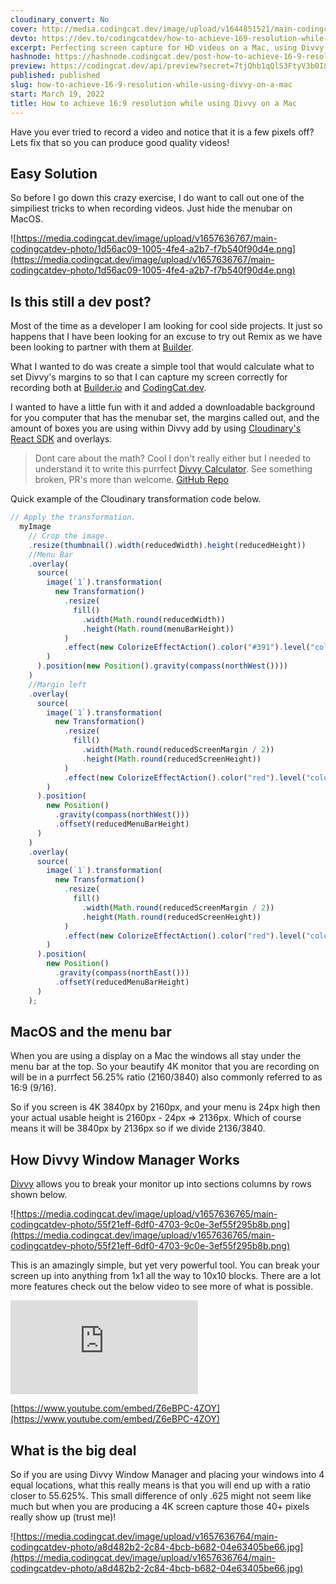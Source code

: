 ```yaml
---
cloudinary_convert: No
cover: http://media.codingcat.dev/image/upload/v1644851521/main-codingcatdev-photo/Divvy.jpg
devto: https://dev.to/codingcatdev/how-to-achieve-169-resolution-while-using-divvy-on-a-mac-1iog
excerpt: Perfecting screen capture for HD videos on a Mac, using Divvy. Download your own template.
hashnode: https://hashnode.codingcat.dev/post-how-to-achieve-16-9-resolution-while-using-divvy-on-a-mac
preview: https://codingcat.dev/api/preview?secret=7tjQhb1qQlS3FtyV3b0I&selectionType=post&selectionSlug=how-to-achieve-16-9-resolution-while-using-divvy-on-a-mac&_id=b39aafad45d44dd296c8dc37f10e35e0
published: published
slug: how-to-achieve-16-9-resolution-while-using-divvy-on-a-mac
start: March 19, 2022
title: How to achieve 16:9 resolution while using Divvy on a Mac
---
```


Have you ever tried to record a video and notice that it is a few pixels off? Lets fix that so you can produce good quality videos!

## Easy Solution

So before I go down this crazy exercise, I do want to call out one of the simpiliest tricks to when recording videos. Just hide the menubar on MacOS.

![https://media.codingcat.dev/image/upload/v1657636767/main-codingcatdev-photo/1d56ac09-1005-4fe4-a2b7-f7b540f90d4e.png](https://media.codingcat.dev/image/upload/v1657636767/main-codingcatdev-photo/1d56ac09-1005-4fe4-a2b7-f7b540f90d4e.png)

## Is this still a dev post?

Most of the time as a developer I am looking for cool side projects. It just so happens that I have been looking for an excuse to try out Remix as we have been looking to partner with them at [Builder](https://builder.io/).

What I wanted to do was create a simple tool that would calculate what to set Divvy's margins to so that I can capture my screen correctly for recording both at [Builder.io](https://builder.io/) and [CodingCat.dev](https://codingcat.dev/).

I wanted to have a little fun with it and added a downloadable background for you computer that has the menubar set, the margins called out, and the amount of boxes you are using within Divvy add by using [Cloudinary's React SDK](https://cloudinary.com/documentation/react_integration) and overlays.

> 
> 
> 
> Dont care about the math? Cool I don't really either but I needed to understand it to write this purrfect [Divvy Calculator](https://divvy.codingcat.dev/). See something broken, PR's more than welcome. [GitHub Repo](https://github.com/CodingCatDev/divvy-screen-size)
> 

Quick example of the Cloudinary transformation code below.

```jsx
// Apply the transformation.
  myImage
    // Crop the image.
    .resize(thumbnail().width(reducedWidth).height(reducedHeight))
    //Menu Bar
    .overlay(
      source(
        image(`1`).transformation(
          new Transformation()
            .resize(
              fill()
                .width(Math.round(reducedWidth))
                .height(Math.round(menuBarHeight))
            )
            .effect(new ColorizeEffectAction().color("#391").level("colorize"))
        )
      ).position(new Position().gravity(compass(northWest())))
    )
    //Margin left
    .overlay(
      source(
        image(`1`).transformation(
          new Transformation()
            .resize(
              fill()
                .width(Math.round(reducedScreenMargin / 2))
                .height(Math.round(reducedScreenHeight))
            )
            .effect(new ColorizeEffectAction().color("red").level("colorize"))
        )
      ).position(
        new Position()
          .gravity(compass(northWest()))
          .offsetY(reducedMenuBarHeight)
      )
    )
    .overlay(
      source(
        image(`1`).transformation(
          new Transformation()
            .resize(
              fill()
                .width(Math.round(reducedScreenMargin / 2))
                .height(Math.round(reducedScreenHeight))
            )
            .effect(new ColorizeEffectAction().color("red").level("colorize"))
        )
      ).position(
        new Position()
          .gravity(compass(northEast()))
          .offsetY(reducedMenuBarHeight)
      )
    );

```

## MacOS and the menu bar

When you are using a display on a Mac the windows all stay under the menu bar at the top. So your beautify 4K monitor that you are recording on will be in a purrfect 56.25% ratio (2160/3840) also commonly referred to as 16:9 (9/16).

So if you screen is 4K 3840px by 2160px, and your menu is 24px high then your actual usable height is 2160px - 24px => 2136px. Which of course means it will be 3840px by 2136px so if we divide 2136/3840.

## How Divvy Window Manager Works

[Divvy](https://mizage.com/windivvy/) allows you to break your monitor up into sections columns by rows shown below.

![https://media.codingcat.dev/image/upload/v1657636765/main-codingcatdev-photo/55f21eff-6df0-4703-9c0e-3ef55f295b8b.png](https://media.codingcat.dev/image/upload/v1657636765/main-codingcatdev-photo/55f21eff-6df0-4703-9c0e-3ef55f295b8b.png)

This is an amazingly simple, but yet very powerful tool. You can break your screen up into anything from 1x1 all the way to 10x10 blocks. There are a lot more features check out the below video to see more of what is possible.

<div style={{overflow: 'hidden',paddingTop: '56.25%', position: 'relative', width: '100%', height: '0px'}}> <div style={{width: '100%', height:'100%',position: 'absolute', top: 0, left: 0}}> <iframe src="https://www.youtube.com/embed/Z6eBPC-4ZOY" title="YouTube video player" frameborder="0" allow="accelerometer; autoplay; clipboard-write; encrypted-media; gyroscope; picture-in-picture" allowfullscreen style={{width: '100%', height:'100%'}}></iframe> </div> </div>

[https://www.youtube.com/embed/Z6eBPC-4ZOY](https://www.youtube.com/embed/Z6eBPC-4ZOY)

## What is the big deal

So if you are using Divvy Window Manager and placing your windows into 4 equal locations, what this really means is that you will end up with a ratio closer to 55.625%. This small difference of only .625 might not seem like much but when you are producing a 4K screen capture those 40+ pixels really show up (trust me)!

![https://media.codingcat.dev/image/upload/v1657636764/main-codingcatdev-photo/a8d482b2-2c84-4bcb-b682-04e63405be66.jpg](https://media.codingcat.dev/image/upload/v1657636764/main-codingcatdev-photo/a8d482b2-2c84-4bcb-b682-04e63405be66.jpg)